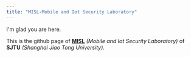 ```yaml
---
title: "MISL-Mobile and Iot Security Laboratory"
---
```


I'm glad you are here. 

This is the github page of [**MISL**](https://infosec.sjtu.edu.cn/Lab.aspx) *(Mobile and Iot Security Laboratory)* of **SJTU** *(Shanghai Jiao Tong University)*.
